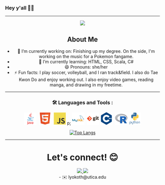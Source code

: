 ### Hey y'all 👋🏿
---
<div align ="center">
 <img src=
 </div>
 
<h2>About Me</h2>

- 🔭 I’m currently working on: Finishing up my degree. On the side, I'm working on the music for a Pokemon fangame.
- 🌱 I’m currently learning: HTML, CSS, Scala, C#
- 😄 Pronouns: she/her
- ⚡ Fun facts: I play soccer, volleyball, and I ran track&field. I also do Tae Kwon Do and enjoy working out. I also enjoy video games, reading manga, and drawing in my freetime.

 ---
 
### :hammer_and_wrench: Languages and Tools : 
 <div>
  <img src="https://github.com/devicons/devicon/blob/master/icons/java/java-original-wordmark.svg" title="Java" alt="Java" width="40" height="40"/>&nbsp;
  <img src="https://github.com/devicons/devicon/blob/master/icons/html5/html5-original.svg" title="HTML5" alt="HTML" width="40" height="40"/>&nbsp;
  <img src="https://github.com/devicons/devicon/blob/master/icons/javascript/javascript-original.svg" title="JavaScript" alt="JavaScript" width="40" height="40"/>&nbsp;p;
  <img src="https://github.com/devicons/devicon/blob/master/icons/mysql/mysql-original-wordmark.svg" title="MySQL"  alt="MySQL" width="40" height="40"/>&nbsp;
  <img src="https://github.com/devicons/devicon/blob/master/icons/git/git-original-wordmark.svg" title="Git" **alt="Git" width="40" height="40"/>
  <img src ="https://github.com/devicons/devicon/blob/master/icons/cplusplus/cplusplus-plain.svg" title="C++" alt="C++" width="40" height="40"/>&nbsp;
  <img src ="https://github.com/devicons/devicon/blob/master/icons/r/r-original.svg" title="R" alt="r" width="40" height="40"/>
  <img src ="https://github.com/devicons/devicon/blob/master/icons/python/python-original-wordmark.svg" title="Python" alt ="python" width="40" height="40"/>
</div>
 
 [![Top Langs](https://github-readme-stats.vercel.app/api/top-langs/?username=lyokoth)](https://github.com/anuraghazra/github-readme-stats)


---

<h1>Let's connect! 😊</h1>
<div id ="badges">
 <a href ="https://www.linkedin.com/in/lynette-okoth/">
 <img src ="https://img.shields.io/badge/LinkedIn-blue?logo=linkedin&logoColor=white&style=for-the-badge">
  </a>
  <a href ="https://twitter.com/lyokoth7">
  <img src ="https://img.shields.io/badge/Twitter-blue?style=for-the-badge&logo=twitter&logoColor=white">
  </a>
  </div>
 - ✉️ lyokoth@utica.edu

<div id ="badges">
  <img src="https://komarev.com/ghpvc/?username=lyokoth&style=flat-square&color=blue" alt=""/>
